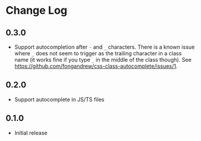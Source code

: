 # Change Log

## 0.3.0

- Support autocompletion after `-` and `_` characters. There is a known issue where `_` does not seem to trigger as the trailing character in a class name (it works fine if you type `_` in the middle of the class though). See https://github.com/fongandrew/css-class-autocomplete/issues/1.

## 0.2.0

- Support autocomplete in JS/TS files

## 0.1.0

- Initial release